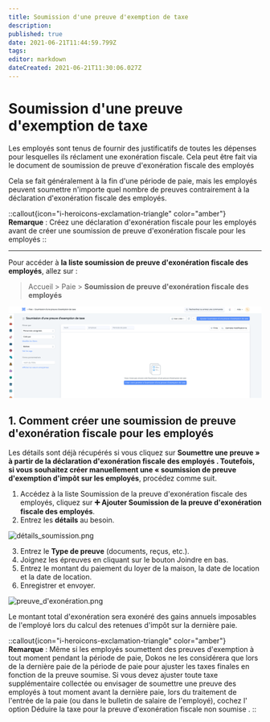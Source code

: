 ```yaml
---
title: Soumission d'une preuve d'exemption de taxe
description: 
published: true
date: 2021-06-21T11:44:59.799Z
tags: 
editor: markdown
dateCreated: 2021-06-21T11:30:06.027Z
---
```


# Soumission d'une preuve d'exemption de taxe

Les employés sont tenus de fournir des justificatifs de toutes les dépenses pour lesquelles ils réclament une exonération fiscale. Cela peut être fait via le document de soumission de preuve d'exonération fiscale des employés

Cela se fait généralement à la fin d'une période de paie, mais les employés peuvent soumettre n'importe quel nombre de preuves contrairement à la déclaration d'exonération fiscale des employés.

::callout{icon="i-heroicons-exclamation-triangle" color="amber"}
**Remarque** : Créez une déclaration d'exonération fiscale pour les employés avant de créer une soumission de preuve d'exonération fiscale pour les employés
::

---

Pour accéder à **la liste soumission de preuve d'exonération fiscale des employés**, allez sur :

> Accueil > Paie > **Soumission de preuve d'exonération fiscale des employés**

![liste_soumission_preuve_d'exemption_de_taxe.png](/content/payroll/employee-tax-exemption-proof-submission/liste_soumission_preuve_d'exemption_de_taxe.png)

## 1. Comment créer une soumission de preuve d'exonération fiscale pour les employés

Les détails sont déjà récupérés si vous cliquez sur **Soumettre une preuve » à partir de la déclaration d'exonération fiscale des employés . Toutefois, si vous souhaitez créer manuellement une « soumission de preuve d'exemption d'impôt sur les employés**, procédez comme suit.

1. Accédez à la liste Soumission de la preuve d'exonération fiscale des employés, cliquez sur **:heavy_plus_sign: Ajouter Soumission de la preuve d'exonération fiscale des employés**.
2. Entrez les **détails** au besoin.

![détails_soumission.png](/content/payroll/employee-tax-exemption-proof-submission/détails_soumission.png)

3. Entrez le **Type de preuve** (documents, reçus, etc.).
4. Joignez les épreuves en cliquant sur le bouton Joindre en bas.
5. Entrez le montant du paiement du loyer de la maison, la date de location et la date de location.
6. Enregistrer et envoyer.

![preuve_d'exonération.png](/content/payroll/employee-tax-exemption-proof-submission/preuve_d'exonération.png)

Le montant total d'exonération sera exonéré des gains annuels imposables de l'employé lors du calcul des retenues d'impôt sur la dernière paie.

::callout{icon="i-heroicons-exclamation-triangle" color="amber"}
**Remarque** : Même si les employés soumettent des preuves d'exemption à tout moment pendant la période de paie, Dokos ne les considérera que lors de la dernière paie de la période de paie pour ajuster les taxes finales en fonction de la preuve soumise. Si vous devez ajuster toute taxe supplémentaire collectée ou envisager de soumettre une preuve des employés à tout moment avant la dernière paie, lors du traitement de l'entrée de la paie (ou dans le bulletin de salaire de l'employé), cochez l' option Déduire la taxe pour la preuve d'exonération fiscale non soumise .
::
